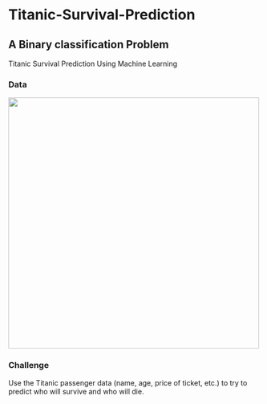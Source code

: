 # Titanic-Survival-Prediction
## A Binary classification Problem
Titanic Survival Prediction Using Machine Learning

### Data

<img src="https://camo.githubusercontent.com/6588dfb616b3968bb5d752b02a45c7d727b468656908a36f5d429f3c7012e839/68747470733a2f2f6d69726f2e6d656469756d2e636f6d2f6d61782f3630362f312a497462492d4c774f4854484c6752744b55594b5f5a672e706e67" width="500">

### Challenge
Use the Titanic passenger data (name, age, price of ticket, etc.) to try to predict who will survive and who will die.



